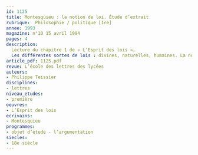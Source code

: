 ```yaml
---
id: 1125
title: Montesquieu : la notion de loi. Étude d’extrait 
rubrique:  Philosophie / politique [1re]
annee: 1993
magazine: n°10 15 avril 1994
pages: 4
description: 
  Lecture du chapitre 1 de « L’Esprit des lois »…
  Les différentes sortes de lois : divines, naturelles, humaines. La nouveauté de Montesquieu : les lois positives instaurées par les sociétés humaines…
article_pdf: 1125.pdf
revue: L’école des lettres des lycées
auteurs:
- Philippe Teissier
disciplines:
- lettres
niveau_etudes:
- première
oeuvres:
- L’Esprit des lois
ecrivains:
- Montesquieu
programmes:
- objet d’étude - l’argumentation
siecles:
- 18e siècle
---
```

